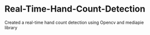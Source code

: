 # Real-Time-Hand-Count-Detection
Created a real-time hand count detection using Opencv and mediapie library
